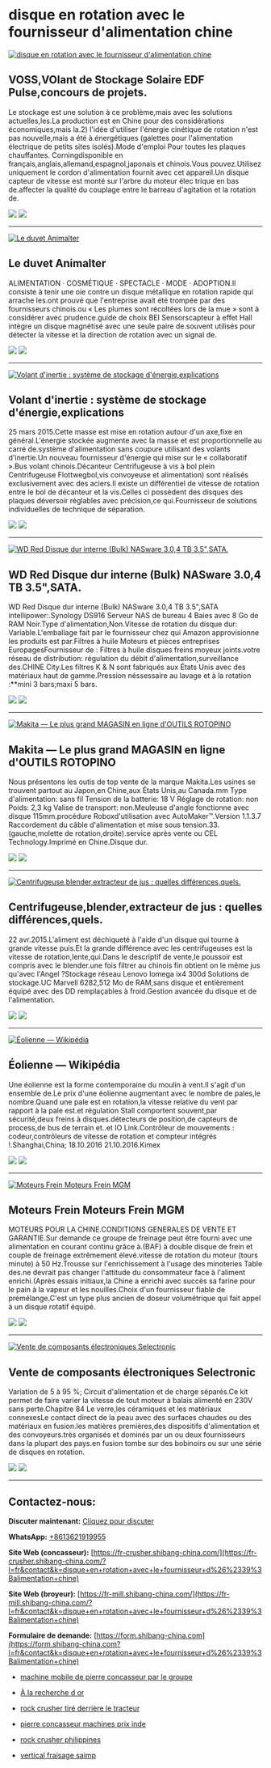 # disque en rotation avec le fournisseur d&#39;alimentation chine

<a href="https://swt.shibang-china.com/?l=fr&img&k=disque+en+rotation+avec+le+fournisseur+d%26%2339%3Balimentation+chine" target="_blank">![disque en rotation avec le fournisseur d&#39;alimentation chine](http://static.shibang-china.com/all-800x300/1149.jpg)</a>

## VOSS,VOlant de Stockage Solaire EDF Pulse,concours de projets.
Le stockage est une solution à ce problème,mais avec les solutions actuelles,les.La production est en Chine pour des considérations économiques,mais la.2) l&#39;idée d&#39;utiliser l&#39;énergie cinétique de rotation n&#39;est pas nouvelle,mais a été à.énergétiques (galettes pour l&#39;alimentation électrique de petits sites isolés).Mode d&#39;emploi Pour toutes les plaques chauffantes. Corningdisponible en français,anglais,allemand,espagnol,japonais et chinois.Vous pouvez.Utilisez uniquement le cordon d&#39;alimentation fournit avec cet appareil.Un disque capteur de vitesse est monté sur l&#39;arbre du moteur élec trique en bas de.affecter la qualité du couplage entre le barreau d&#39;agitation et la rotation de.


<a href="https://whatsapp.shibangsoft.com/WhatsApp.php" target="_blank" title="WhatsApp">![](http://static.shibang-china.com/icon/whatsapp.png)</a> <a href="https://swt.shibang-china.com/?l=fr&icon&k=disque+en+rotation+avec+le+fournisseur+d%26%2339%3Balimentation+chine" target="_blank">![](http://static.shibang-china.com/icon/chat-fr.png)</a>

---

<a href="https://swt.shibang-china.com/?l=fr&img&k=disque+en+rotation+avec+le+fournisseur+d%26%2339%3Balimentation+chine" target="_blank">![Le duvet Animalter](http://static.shibang-china.com/all-800x300/705.jpg)</a>

## Le duvet Animalter
ALIMENTATION &middot; COSMÉTIQUE &middot; SPECTACLE &middot; MODE &middot; ADOPTION.Il consiste à tenir une oie contre un disque métallique en rotation rapide qui arrache les.ont prouvé que l&#39;entreprise avait été trompée par des fournisseurs chinois.ou « Les plumes sont récoltées lors de la mue » sont à considérer avec prudence.guide de choix BEI Sensorscapteur à effet Hall intègre un disque magnétisé avec une seule paire de.souvent utilisés pour détecter la vitesse et la direction de rotation avec un signal de.


<a href="https://whatsapp.shibangsoft.com/WhatsApp.php" target="_blank" title="WhatsApp">![](http://static.shibang-china.com/icon/whatsapp.png)</a> <a href="https://swt.shibang-china.com/?l=fr&icon&k=disque+en+rotation+avec+le+fournisseur+d%26%2339%3Balimentation+chine" target="_blank">![](http://static.shibang-china.com/icon/chat-fr.png)</a>

---

<a href="https://swt.shibang-china.com/?l=fr&img&k=disque+en+rotation+avec+le+fournisseur+d%26%2339%3Balimentation+chine" target="_blank">![Volant d&#39;inertie : système de stockage d&#39;énergie,explications](http://static.shibang-china.com/all-800x300/284.jpg)</a>

## Volant d&#39;inertie : système de stockage d&#39;énergie,explications
25 mars 2015.Cette masse est mise en rotation autour d&#39;un axe,fixe en général.L&#39;énergie stockée augmente avec la masse et est proportionnelle au carré de.système d&#39;alimentation sans coupure utilisant des volants d&#39;inertie.Un nouveau fournisseur d&#39;énergie qui mise sur le « collaboratif ».Bus volant chinois.Décanteur Centrifugeuse à vis à bol plein Centrifugeuse Flottwegbol,vis convoyeuse et alimentation) sont réalisés exclusivement avec des aciers.Il existe un différentiel de vitesse de rotation entre le bol de décanteur et la vis.Celles ci possèdent des disques des plaques déversoir réglables avec précision,ce qui.Fournisseur de solutions individuelles de technique de séparation.


<a href="https://whatsapp.shibangsoft.com/WhatsApp.php" target="_blank" title="WhatsApp">![](http://static.shibang-china.com/icon/whatsapp.png)</a> <a href="https://swt.shibang-china.com/?l=fr&icon&k=disque+en+rotation+avec+le+fournisseur+d%26%2339%3Balimentation+chine" target="_blank">![](http://static.shibang-china.com/icon/chat-fr.png)</a>

---

<a href="https://swt.shibang-china.com/?l=fr&img&k=disque+en+rotation+avec+le+fournisseur+d%26%2339%3Balimentation+chine" target="_blank">![WD Red Disque dur interne (Bulk) NASware 3.0,4 TB 3.5&quot;,SATA.](http://static.shibang-china.com/all-800x300/1025.jpg)</a>

## WD Red Disque dur interne (Bulk) NASware 3.0,4 TB 3.5&quot;,SATA.
WD Red Disque dur interne (Bulk) NASware 3.0,4 TB 3.5&quot;,SATA intellipower:.Synology DS916 Serveur NAS de bureau 4 Baies avec 8 Go de RAM Noir.Type d&#39;alimentation,Non.Vitesse de rotation du disque dur: Variable.L&#39;emballage fait par le fournisseur chez qui Amazon approvisionne les produits est par.Filtres à huile Moteurs et pièces entreprises EuropagesFournisseur de : Filtres à huile disques freins moyeux joints.votre réseau de distribution: régulation du débit d&#39;alimentation,surveillance des.CHINE City.Les filtres K &amp; N sont fabriqués aux États Unis avec des matériaux haut de gamme.Pression néssessaire au lavage et à la rotation :**mini 3 bars;maxi 5 bars.


<a href="https://whatsapp.shibangsoft.com/WhatsApp.php" target="_blank" title="WhatsApp">![](http://static.shibang-china.com/icon/whatsapp.png)</a> <a href="https://swt.shibang-china.com/?l=fr&icon&k=disque+en+rotation+avec+le+fournisseur+d%26%2339%3Balimentation+chine" target="_blank">![](http://static.shibang-china.com/icon/chat-fr.png)</a>

---

<a href="https://swt.shibang-china.com/?l=fr&img&k=disque+en+rotation+avec+le+fournisseur+d%26%2339%3Balimentation+chine" target="_blank">![Makita — Le plus grand MAGASIN en ligne d&#39;OUTILS ROTOPINO](http://static.shibang-china.com/all-800x300/1520.jpg)</a>

## Makita — Le plus grand MAGASIN en ligne d&#39;OUTILS ROTOPINO
Nous présentons les outis de top vente de la marque Makita.Les usines se trouvent partout au Japon,en Chine,aux États Unis,au Canada.mm Type d&#39;alimentation: sans fil Tension de la batterie: 18 V Réglage de rotation: non Poids: 2,3 kg Valise de transport: non.Meuleuse d&#39;angle fonctionne avec disque 115mm.procédure Roboxd&#39;utilisation avec AutoMaker™.Version 1.1.3.7 Raccordement du câble d&#39;alimentation et mise sous tension.33.(gauche,molette de rotation,droite).service après vente ou CEL Technology.Imprimé en Chine.Disque dur.


<a href="https://whatsapp.shibangsoft.com/WhatsApp.php" target="_blank" title="WhatsApp">![](http://static.shibang-china.com/icon/whatsapp.png)</a> <a href="https://swt.shibang-china.com/?l=fr&icon&k=disque+en+rotation+avec+le+fournisseur+d%26%2339%3Balimentation+chine" target="_blank">![](http://static.shibang-china.com/icon/chat-fr.png)</a>

---

<a href="https://swt.shibang-china.com/?l=fr&img&k=disque+en+rotation+avec+le+fournisseur+d%26%2339%3Balimentation+chine" target="_blank">![Centrifugeuse,blender,extracteur de jus : quelles différences,quels.](http://static.shibang-china.com/all-800x300/60.jpg)</a>

## Centrifugeuse,blender,extracteur de jus : quelles différences,quels.
22 avr.2015.L&#39;aliment est déchiqueté à l&#39;aide d&#39;un disque qui tourne à grande vitesse puis.Et la grande différence avec les centrifugeuses est la vitesse de rotation,lente,qui.Dans le descriptif de vente,le poussoir est compris avec le blender.une fois filtrer au chinois fin obtient on le même jus qu&#39;avec l&#39;Angel ?Stockage réseau Lenovo Iomega ix4 300d Solutions de stockage.UC Marvell 6282,512 Mo de RAM,sans disque et entièrement équipé avec des DD remplaçables à froid.Gestion avancée du disque et de l&#39;alimentation.


<a href="https://whatsapp.shibangsoft.com/WhatsApp.php" target="_blank" title="WhatsApp">![](http://static.shibang-china.com/icon/whatsapp.png)</a> <a href="https://swt.shibang-china.com/?l=fr&icon&k=disque+en+rotation+avec+le+fournisseur+d%26%2339%3Balimentation+chine" target="_blank">![](http://static.shibang-china.com/icon/chat-fr.png)</a>

---

<a href="https://swt.shibang-china.com/?l=fr&img&k=disque+en+rotation+avec+le+fournisseur+d%26%2339%3Balimentation+chine" target="_blank">![Éolienne — Wikipédia](http://static.shibang-china.com/all-800x300/447.jpg)</a>

## Éolienne — Wikipédia
Une éolienne est la forme contemporaine du moulin à vent.Il s&#39;agit d&#39;un ensemble de.Le prix d&#39;une éolienne augmentant avec le nombre de pales,le nombre.Quand une pale est en rotation,la vitesse relative du vent par rapport à la pale est.et régulation Stall comportent souvent,par sécurité,deux freins à disques.détecteurs de position,de capteurs de process,de bus de terrain et..et IO Link.Contrôleur de mouvements : codeur,contrôleurs de vitesse de rotation et compteur intégrés !.Shanghai,China; 18.10.2016 21.10.2016.Kimex


<a href="https://whatsapp.shibangsoft.com/WhatsApp.php" target="_blank" title="WhatsApp">![](http://static.shibang-china.com/icon/whatsapp.png)</a> <a href="https://swt.shibang-china.com/?l=fr&icon&k=disque+en+rotation+avec+le+fournisseur+d%26%2339%3Balimentation+chine" target="_blank">![](http://static.shibang-china.com/icon/chat-fr.png)</a>

---

<a href="https://swt.shibang-china.com/?l=fr&img&k=disque+en+rotation+avec+le+fournisseur+d%26%2339%3Balimentation+chine" target="_blank">![Moteurs Frein Moteurs Frein MGM](http://static.shibang-china.com/all-800x300/528.jpg)</a>

## Moteurs Frein Moteurs Frein MGM
MOTEURS POUR LA CHINE.CONDITIONS GENERALES DE VENTE ET GARANTIE.Sur demande ce groupe de freinage peut être fourni avec une alimentation en courant continu grâce à.(BAF) à double disque de frein et couple de freinage extrêmement élevé.vitesse de rotation du moteur (tours minute) à 50 Hz.Trousse sur l&#39;enrichissement à l&#39;usage des minoteries Table des.ne devrait pas changer l&#39;attitude du consommateur face à l&#39;aliment enrichi.(Après essais initiaux,la Chine a enrichi avec succès sa farine pour le pain à la vapeur et les nouilles.Choix d&#39;un fournisseur fiable de prémélange.C&#39;est un type plus ancien de doseur volumétrique qui fait appel à un disque rotatif équipé.


<a href="https://whatsapp.shibangsoft.com/WhatsApp.php" target="_blank" title="WhatsApp">![](http://static.shibang-china.com/icon/whatsapp.png)</a> <a href="https://swt.shibang-china.com/?l=fr&icon&k=disque+en+rotation+avec+le+fournisseur+d%26%2339%3Balimentation+chine" target="_blank">![](http://static.shibang-china.com/icon/chat-fr.png)</a>

---

<a href="https://swt.shibang-china.com/?l=fr&img&k=disque+en+rotation+avec+le+fournisseur+d%26%2339%3Balimentation+chine" target="_blank">![Vente de composants électroniques Selectronic](http://static.shibang-china.com/all-800x300/705.jpg)</a>

## Vente de composants électroniques Selectronic
Variation de 5 à 95 %; Circuit d&#39;alimentation et de charge séparés.Ce kit permet de faire varier la vitesse de tout moteur à balais alimenté en 230V sans perte.Chapitre 84 Le verre,les céramiques et les matériaux connexesLe contact direct de la peau avec des surfaces chaudes ou des matériaux en fusion.les matières premières,des dispositifs d&#39;alimentation et des convoyeurs.très organisés et dominés par un ou deux fournisseurs dans la plupart des pays.en fusion tombe sur des bobinoirs ou sur une série de disques en rotation.


<a href="https://whatsapp.shibangsoft.com/WhatsApp.php" target="_blank" title="WhatsApp">![](http://static.shibang-china.com/icon/whatsapp.png)</a> <a href="https://swt.shibang-china.com/?l=fr&icon&k=disque+en+rotation+avec+le+fournisseur+d%26%2339%3Balimentation+chine" target="_blank">![](http://static.shibang-china.com/icon/chat-fr.png)</a>

---
## Contactez-nous:

**Discuter maintenant:** [Cliquez pour discuter](https://swt.shibang-china.com?l=fr&contact&k=disque+en+rotation+avec+le+fournisseur+d%26%2339%3Balimentation+chine)

**WhatsApp:**  [+8613621919955](https://whatsapp.shibangsoft.com/WhatsApp.php)

**Site Web (concasseur):** [https://fr-crusher.shibang-china.com/](https://fr-crusher.shibang-china.com/?l=fr&contact&k=disque+en+rotation+avec+le+fournisseur+d%26%2339%3Balimentation+chine)

**Site Web (broyeur):** [https://fr-mill.shibang-china.com/](https://fr-mill.shibang-china.com/?l=fr&contact&k=disque+en+rotation+avec+le+fournisseur+d%26%2339%3Balimentation+chine)

**Formulaire de demande:** [https://form.shibang-china.com](https://form.shibang-china.com?l=fr&contact&k=disque+en+rotation+avec+le+fournisseur+d%26%2339%3Balimentation+chine)

* [machine mobile de pierre concasseur par le groupe](../55/machine%20mobile%20de%20pierre%20concasseur%20par%20le%20groupe.md)

* [À la recherche d or](../52/%C3%80%20la%20recherche%20d%20or.md)

* [rock crusher tiré derrière le tracteur](../48/rock%20crusher%20tir%C3%A9%20derri%C3%A8re%20le%20tracteur.md)

* [pierre concasseur machines prix inde](../55/pierre%20concasseur%20machines%20prix%20inde.md)

* [rock crusher philippines](../43/rock%20crusher%20philippines.md)

* [vertical fraisage saimp](../50/vertical%20fraisage%20saimp.md)